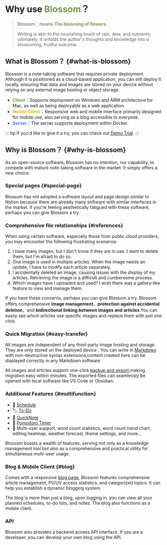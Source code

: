 <script setup lang="ts">
import { onMounted } from 'vue'
import { info } from '../../scripts/stat-api'

onMounted(() => {
  info()
})
</script>

# Why use <span style="color:#779649;font-weight: bold;">Blossom</span>？

> Blossom：means <span class="blossom-translate">**The blooming of flowers**</span>.
>
> Writing is akin to the nourishing touch of rain, dew, and nutrients; ultimately, it unfolds the author's thoughts and knowledge into a blossoming, fruitful outcome.

## What is Blossom？ {#what-is-blossom}

Blossom is a note-taking software that requires private deployment. Although it is positioned as a cloud-based application, you can still deploy it locally, ensuring that data and images are stored on your device without relying on any external image hosting or object storage.

<bl-img src="../../public/imgs/home/device.png" :shadow="false"/>

- <span style="color:#779649;font-weight: bold;">Client</span>：Supports deployment on Windows and ARM architecture for Mac, as well as being deployable as a web application.
- <span style="color:#EAB412;font-weight: bold;">Mobile Client</span>：Responsive web and mobile interface primarily designed for mobile use, also serving as a blog accessible to everyone.
- <span style="color:#307DEF;font-weight: bold;">Server</span>：The server supports deployment within Docker.

::: tip 
If you'd like to give it a try, you can check out [Demo Trial](./tryuse).
:::

## Why is Blossom？ {#why-is-blossom}

As an open-source software, Blossom has no intention, nor capability, to compete with mature note-taking software in the market. It simply offers a new choice.

### Special pages {#special-page}

Blossom has not adopted a software layout and page design similar to Notion because there are already many software with similar interfaces in the market. If you're feeling aesthetically fatigued with these software, perhaps you can give Blossom a try.

### Comprehensive file relationships {#references}

When using certain software, especially those from public cloud providers, you may encounter the following frustrating scenarios:

1. I have many images, but I don't know if they are in use. I want to delete them, but I'm afraid to do so.
2. One image is used in multiple articles. When the image needs an update, I have to modify each article separately.
3. I accidentally deleted an image, causing issues with the display of my articles. Retrieving the image is a difficult and cumbersome process.
4. Which images have I uploaded and used? I wish there was a gallery-like feature to view and manage them.

If you have these concerns, perhaps you can give Blossom a try. Blossom offers comprehensive **image management**，**protection against accidental deletion**，and **bidirectional linking between images and articles**.You can easily see which articles use specific images and replace them with just one click.

<bl-img src="../../public/imgs/pic/pic_reference.png" width="500px"/>

### Quick Migration {#easy-transfer}

All images are independent of any third-party image hosting and storage. They are only stored on the deployed device ; You can write in [Markdown](./markdown) with non-destructive syntax extensions,content created here can be displayed correctly in any Markdown software.

All images and articles support one-click [backup and export](./article#backup),making migration easy within minutes. The exported files can seamlessly be opened with local software like VS Code or Obsidian.

### Additional Features {#multifunction}

- 📅 [Schedule](./plan)
- 🏷️ [To-Do](./todo)
- 🎫 [QuickNote](./note)
- 🍅 [Pomodoro Timer](./article#tomato)
- 🧰 Multi-user support, word count statistics, word count trend chart, editing heatmap, weather forecast, theme settings, and more...

Blossom boasts a wealth of features, serving not only as a knowledge management tool but also as a comprehensive and practical utility for simultaneous multi-user usage.

### Blog & Mobile Client {#blog}

Comes with a responsive [blog page](./deploy/blog), Blossom features comprehensive article management, PV/UV access statistics, and categorized topics. It can help you establish a dynamic blogging system.

The blog is more than just a blog; upon logging in, you can view all your planned schedules, to-do lists, and notes. The blog also functions as a mobile client.

### API

Blossom also provides a backend access API interface. If you are a developer, you can develop your own blog using the API.

<style scoped>
.blossom-translate {
  color:#779649;
  font-weight: bold;
  cursor: pointer;
  transition: color 0.3s;
}

.blossom-translate:hover {
  color:#DAB655;
  text-decoration: underline;
}
</style>
